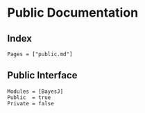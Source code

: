 # Public Documentation

## Index

```@index
Pages = ["public.md"]
```

## Public Interface

```@autodocs
Modules = [BayesJ]
Public  = true
Private = false
```

